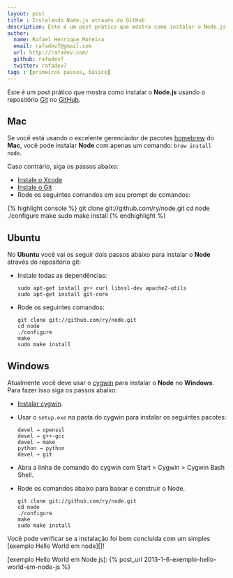 ```yaml
---
layout: post
title : Instalando Node.js através do GitHub
description: Este é um post prático que mostra como instalar o Node.js via repositório GitHub.
author:
  name: Rafael Henrique Moreira
  email: rafadev7@gmail.com
  url: http://rafadev.com/
  github: rafadev7
  twitter: rafadev7
tags : [primeiros passos, básico]
---
```

Este é um post prático que mostra como instalar o **Node.js** usando o repositório [Git][] no [GitHub][].

## Mac

Se você está usando o excelente gerenciador de pacotes [homebrew][] do **Mac**, você pode instalar **Node** com apenas um comando: <code>brew install node</code>.

Caso contrário, siga os passos abaixo:
- [Instale o Xcode][]
- [Instale o Git][]
- Rode os seguintes comandos em seu prompt de comandos:

{% highlight console %}
git clone git://github.com/ry/node.git
cd node
./configure
make
sudo make install
{% endhighlight %}

## Ubuntu

No **Ubuntu** você vai os seguir dois passos abaixo para instalar o **Node** através do repositório git:

- Instale todas as dependências:

      sudo apt-get install g++ curl libssl-dev apache2-utils
      sudo apt-get install git-core

- Rode os seguintes  comandos:

      git clone git://github.com/ry/node.git
      cd node
      ./configure
      make
      sudo make install

## Windows

Atualmente você deve usar o [cygwin][] para instalar o **Node** no **Windows**. Para fazer isso siga os passos abaixo:

- [Instalar cygwin][].
- Usar o <code>setup.exe</code> na pasta do cygwin para instalar os seguintes pacotes:

      devel → openssl
      devel → g++-gcc
      devel → make
      python → python
      devel → git

- Abra a linha de comando do cygwin com Start > Cygwin > Cygwin Bash Shell.
- Rode os comandos abaixo para baixar e construir o Node.

      git clone git://github.com/ry/node.git
      cd node
      ./configure
      make
      sudo make install


Você pode verificar se a instalação foi bem concluída com um simples [exemplo Hello World em node][]!

[Git]: http://git-scm.com/
[GitHub]: https://github.com/
[homebrew]: https://github.com/mxcl/homebrew
[cygwin]: http://www.cygwin.com/
[Instale o Xcode]: https://developer.apple.com/xcode/
[Instale o Git]: http://help.github.com/mac-git-installation/
[Instalar cygwin]: http://www.mcclean-cooper.com/valentino/cygwin_install/
[exemplo Hello World em Node.js]: {% post_url 2013-1-6-exemplo-hello-world-em-node-js %}